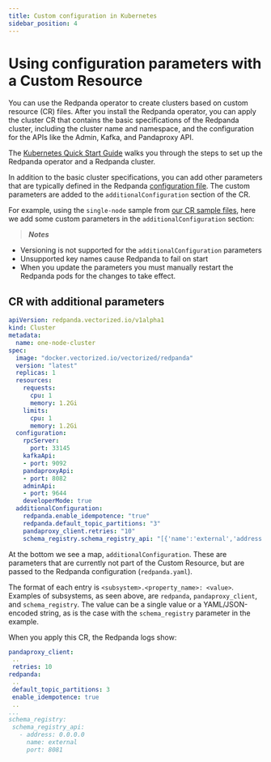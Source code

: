```yaml
---
title: Custom configuration in Kubernetes
sidebar_position: 4
---
```

# Using configuration parameters with a Custom Resource

You can use the Redpanda operator to create clusters based on custom resource (CR) files.
After you install the Redpanda operator, you can apply the cluster CR that contains the basic specifications of the Redpanda cluster,
including the cluster name and namespace, and the configuration for the APIs like the Admin, Kafka, and Pandaproxy API.

The [Kubernetes Quick Start Guide](/docs/getting-started/quick-start-kubernetes) walks you through the steps to set up the Redpanda operator and a Redpanda cluster.

In addition to the basic cluster specifications, you can add other parameters that are typically defined in the Redpanda [configuration file](/docs/deploy-self-hosted/configuration).
The custom parameters are added to the `additionalConfiguration` section of the CR.

For example, using the `single-node` sample from [our CR sample files](https://github.com/vectorizedio/redpanda/tree/dev/src/go/k8s/config/samples), here we add some custom parameters in the `additionalConfiguration` section:

> **_Notes_**
  - Versioning is not supported for the `additionalConfiguration` parameters
  - Unsupported key names cause Redpanda to fail on start
  - When you update the parameters you must manually restart the Redpanda pods for the changes to take effect.

## CR with additional parameters

```yaml
apiVersion: redpanda.vectorized.io/v1alpha1
kind: Cluster
metadata:
  name: one-node-cluster
spec:
  image: "docker.vectorized.io/vectorized/redpanda"
  version: "latest"
  replicas: 1
  resources:
    requests:
      cpu: 1
      memory: 1.2Gi
    limits:
      cpu: 1
      memory: 1.2Gi
  configuration:
    rpcServer:
      port: 33145
    kafkaApi:
    - port: 9092
    pandaproxyApi:
    - port: 8082
    adminApi:
    - port: 9644
    developerMode: true
  additionalConfiguration:
    redpanda.enable_idempotence: "true"
    redpanda.default_topic_partitions: "3"
    pandaproxy_client.retries: "10"
    schema_registry.schema_registry_api: "[{'name':'external','address':'0.0.0.0','port':8081}]"
```

 At the bottom we see a map, `additionalConfiguration`. These are parameters that are currently not part of the Custom Resource, but are passed to the Redpanda configuration (`redpanda.yaml`).

 The format of each entry is `<subsystem>.<property_name>: <value>`. Examples of subsystems, as seen above, are `redpanda`, `pandaproxy_client`, and `schema_registry`. The value can be a single value or a YAML/JSON-encoded string, as is the case with the `schema_registry` parameter in the example.

 When you apply this CR, the Redpanda logs show:

 ```yaml
 pandaproxy_client:
  ..
  retries: 10
redpanda:
  ..
  default_topic_partitions: 3
  enable_idempotence: true
  ..
...
schema_registry:
  schema_registry_api:
    - address: 0.0.0.0
      name: external
      port: 8081
```